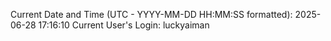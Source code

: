 Current Date and Time (UTC - YYYY-MM-DD HH:MM:SS formatted): 2025-06-28 17:16:10
Current User's Login: luckyaiman
